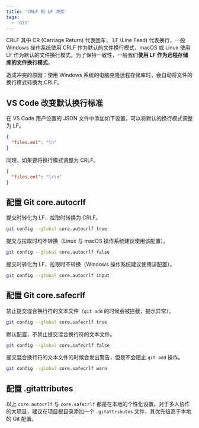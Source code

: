 ```yaml
---
title: 'CRLF 和 LF 冲突'
tags:
  - 'Git'
---
```


CRLF 其中 CR (Carriage Return) 代表回车， LF (Line Feed) 代表换行，一般 Windows 操作系统使用 CRLF 作为默认的文件换行模式，macOS 或 Linux 使用 LF 作为默认的文件换行模式。为了保持一致性，一般我们**使用 LF 作为远程存储库的文件换行模式**。

造成冲突的原因：使用 Windows 系统的电脑克隆远程存储库时，会自动将文件的换行模式转换为 CRLF。

## VS Code 改变默认换行标准

在 VS Code 用户设置的 JSON 文件中添加如下设置，可以将默认的换行模式调整为 LF。

```json
{
  "files.eol": "\n"
}
```

同理，如果要将换行模式调整为 CRLF。

```json
{
  "files.eol": "\r\n"
}
```

## 配置 Git core.autocrlf

提交时转化为 LF，拉取时转换为 CRLF。

```bash
git config --global core.autocrlf true
```

提交与拉取时均不转换（Linux 与 macOS 操作系统建议使用该配置）。

```bash
git config --global core.autocrlf false
```

提交时转化为 LF，拉取时不转换（Windows 操作系统建议使用该配置）。

```bash
git config --global core.autocrlf input
```

## 配置 Git core.safecrlf

禁止提交混合换行符的文本文件（`git add` 的时候会被拦截，提示异常）。

```bash
git config --global core.safecrlf true
```

默认配置，不禁止提交混合换行符的文本文件。

```bash
git config --global core.safecrlf false
```

提交混合换行符的文本文件的时候会发出警告，但是不会阻止 `git add` 操作。

```bash
git config --global core.safecrlf warn
```

## 配置 .gitattributes

以上 `core.autocrlf` 与 `core.safecrlf` 都是在本地的个性化设置。对于多人协作的大项目，建议在项目根目录添加一个 `.gitattributes` 文件，其优先级高于本地的 Git 配置。
